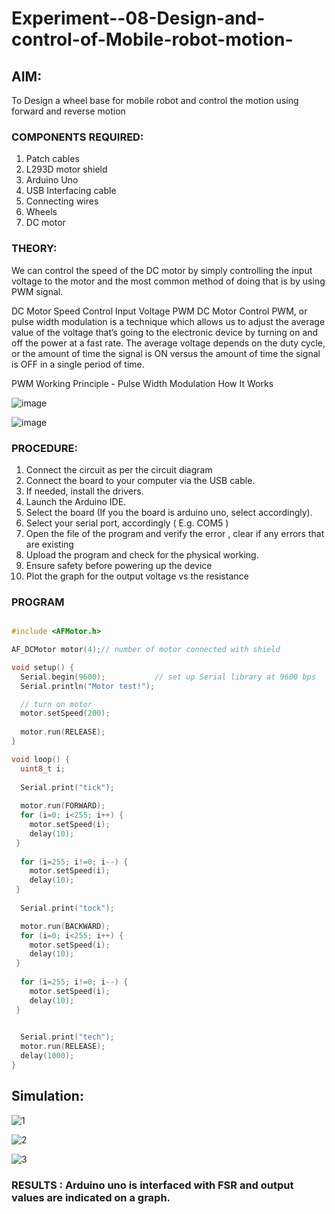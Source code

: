 # Experiment--08-Design-and-control-of-Mobile-robot-motion-
 

## AIM: 
To Design a wheel base for mobile robot and control the motion using forward and reverse motion 
 
### COMPONENTS REQUIRED:
1.	 Patch cables 
2.	L293D motor shield 
3.	Arduino Uno 
4.	USB Interfacing cable 
5.	Connecting wires 
6.	Wheels
7.	DC motor 


### THEORY: 
We can control the speed of the DC motor by simply controlling the input voltage to the motor and the most common method of doing that is by using PWM signal.


DC Motor Speed Control Input Voltage
PWM DC Motor Control
PWM, or pulse width modulation is a technique which allows us to adjust the average value of the voltage that’s going to the electronic device by turning on and off the power at a fast rate. The average voltage depends on the duty cycle, or the amount of time the signal is ON versus the amount of time the signal is OFF in a single period of time.
 

PWM Working Principle - Pulse Width Modulation How It Works
 
 

![image](https://user-images.githubusercontent.com/36288975/174224618-c8d83fea-4456-4706-9974-c8c7641a27e5.png)



![image](https://user-images.githubusercontent.com/36288975/174224728-daf998f2-8ca4-44b8-828d-a3229688cf1e.png)


### PROCEDURE:
1.	Connect the circuit as per the circuit diagram 
2.	Connect the board to your computer via the USB cable.
3.	If needed, install the drivers.
4.	Launch the Arduino IDE.
5.	Select the board (If you the board is arduino uno, select accordingly).
6.	Select your serial port, accordingly ( E.g. COM5 )
7.	Open the file of the program  and verify the error , clear if any errors that are existing 
8.	Upload the program and check for the physical working. 
9.	Ensure safety before powering up the device 
10.	Plot the graph for the output voltage vs the resistance 


### PROGRAM 
```C

#include <AFMotor.h>

AF_DCMotor motor(4);// number of motor connected with shield

void setup() {
  Serial.begin(9600);           // set up Serial library at 9600 bps
  Serial.println("Motor test!");

  // turn on motor
  motor.setSpeed(200);
 
  motor.run(RELEASE);
}

void loop() {
  uint8_t i;
  
  Serial.print("tick");
  
  motor.run(FORWARD);
  for (i=0; i<255; i++) {
    motor.setSpeed(i);  
    delay(10);
 }
 
  for (i=255; i!=0; i--) {
    motor.setSpeed(i);  
    delay(10);
 }
  
  Serial.print("tock");

  motor.run(BACKWARD);
  for (i=0; i<255; i++) {
    motor.setSpeed(i);  
    delay(10);
 }
 
  for (i=255; i!=0; i--) {
    motor.setSpeed(i);  
    delay(10);
 }
  

  Serial.print("tech");
  motor.run(RELEASE);
  delay(1000);
}
```
 
 ## Simulation:
 
 ![1](https://user-images.githubusercontent.com/74660507/174421043-1eae7f42-a68e-4352-997f-1ab8834897d7.jpeg)

![2](https://user-images.githubusercontent.com/74660507/174421046-f0a3f174-f1bf-453f-8683-511f7a131b68.jpeg)

![3](https://user-images.githubusercontent.com/74660507/174421056-1d8a1ed2-857f-49a9-a1ed-38c8b3b8ee4a.jpeg)

 
### RESULTS : Arduino uno is interfaced with FSR and output values are indicated on a graph.
